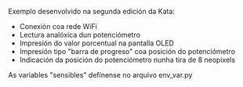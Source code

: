 Exemplo desenvolvido na segunda edición da Kata:
- Conexión coa rede WiFi
- Lectura analóxica dun potenciómetro
- Impresión do valor porcentual na pantalla OLED
- Impresión tipo "barra de progreso" coa posición do potenciómetro
- Indicación da posición do potenciómetro nunha tira de 8 neopixels

As variables "sensibles" defínense no arquivo env_var.py